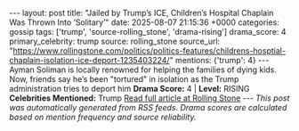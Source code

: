 --- layout: post title: "Jailed by Trump’s ICE, Children’s Hospital Chaplain Was Thrown Into ‘Solitary’" date: 2025-08-07 21:15:36 +0000 categories: gossip tags: ['trump', 'source-rolling_stone', 'drama-rising'] drama_score: 4 primary_celebrity: trump source: rolling_stone source_url: "https://www.rollingstone.com/politics/politics-features/childrens-hosptial-chaplain-isolation-ice-deport-1235403224/" mentions: {'trump': 4} --- Ayman Soliman is locally renowned for helping the families of dying kids. Now, friends say he’s been "tortured" in isolation as the Trump administration tries to deport him **Drama Score:** 4 | **Level:** RISING **Celebrities Mentioned:** Trump [Read full article at Rolling Stone](https://www.rollingstone.com/politics/politics-features/childrens-hosptial-chaplain-isolation-ice-deport-1235403224/) --- *This post was automatically generated from RSS feeds. Drama scores are calculated based on mention frequency and source reliability.*